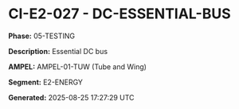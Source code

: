 # CI-E2-027 - DC-ESSENTIAL-BUS

**Phase:** 05-TESTING

**Description:** Essential DC bus

**AMPEL:** AMPEL-01-TUW (Tube and Wing)

**Segment:** E2-ENERGY

**Generated:** 2025-08-25 17:27:29 UTC
